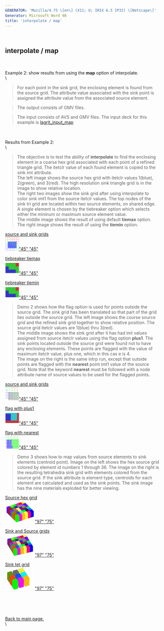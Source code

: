 ```yaml
---
GENERATOR: 'Mozilla/4.75 \[en\] (X11; U; IRIX 6.5 IP32) \[Netscape\]'
Generator: Microsoft Word 98
title: 'interpolate / map'
---
```


 

interpolate / map
-----------------

\
\
Example 2: show results from using the **map** option of interpolate.\
\

> For each point in the sink grid, the enclosing element is found from
> the source grid. The attribute value associated with the sink point is
> assigned the attribute value from the associated source element.

> The output consists of GMV files.

> The input consists of AVS and GMV files. The input deck for this
> example is [lagrit\_input\_map](lagrit_input_map)

\
\
Results from Example 2:\
\

> The objective is to test the ability of **interpolate** to find the
> enclosing element in a coarse hex grid associated with each point of a
> refined triangle grid. The itetclr value of each found element is
> copied to the sink imt attribute.\
> The left image shows the source hex grid with itetclr values 1(blue),
> 2(green), and 3(red). The high resolution sink triangle grid is in the
> image to show relative location.\
> The right two images show the sink grid after using interpolate to
> color sink imt1 from the source itetclr values. The top nodes of the
> sink tri grid are located within two source elements, on shared edge.
> A single element is chosen by the tiebreaker option which selects
> either the mininum or maximum source element value.\
> The middle image shows the result of using default **tiemax** option.\
> The right image shows the result of using the **tiemin** option.

[source and sink grids](../images/view_map01.gif)\
[![](../images/view_map01_TN.GIF)"45"
"45"](../images/view_map01.gif)

[tiebreaker tiemax](../images/map01_max.gif)\
[![](../images/map01_max_TN.GIF)"45"
"45"](../images/map01_max.gif)

[tiebreaker tiemin](../images/map01_min.gif)\
[![](../images/map01_min_TN.GIF)"45"
"45"](../images/map01_min.gif)

> Demo 2 shows how the flag option is used for points outside the source
> grid. The sink grid has been translated so that part of the grid lies
> outside the source grid. The left image shows the course source grid
> and the refined sink grid together to show relative position. The
> source grid itetclr values are 1(blue) thru 3(red).\
> The middle image shows the sink grid after it has had imt values
> assigned from source itetclr values using the flag option **plus1**.
> The sink points located outside the source grid were found not to have
> any enclosing elements. These points are flagged with the value of
> maximum itetclr value, plus one, which in this cas e is 4.\
> The image on the right is the same intrp run, except that outside
> points are flagged with the **nearest** point imt1 value of the source
> grid. Note that the keyword **nearest** must be followed with a node
> attribute name of source values to be used for the flagged points.

[source and sink grids](../images/view_map02.gif)\
[![](../images/view_map02_TN.GIF)"45"
"45"](../images/view_map02.gif)

[flag with plus1](../images/map02_plus1.gif)\
[![](../images/map02_plus1_TN.GIF)"45"
"45"](../images/map02_plus1.gif)

[flag with nearest](../images/map02_nearest.gif)\
[![](../images/map02_nearest_TN.GIF)"45"
"45"](../images/map02_nearest.gif)

> Demo 3 shows how to map values from source elements to sink elements
> (centroid point). Image on the left shows the hex source grid colored
> by element id numbers 1 through 36. The image on the right is the
> resulting tetrahedra sink grid with elements colored from the source
> grid. If the sink attribute is element type, centroids for each
> element are calculated and used as the sink points. The sink image has
> the nine materials exploded for better viewing.

[Source hex grid](../images/map03_src.gif)\
[![](../images/map03_src_TN.GIF)"97"
"75"](../images/map03_src.gif)

[Sink and Source grids](../images/map03_view.gif)\
[![](../images/map03_view_TN.GIF)"97"
"75"](../images/map03_view.gif)

[Sink tet grid](../images/map03_sink.gif)\
[![](../images/map03_sink_TN.GIF)"97"
"75"](../images/map03_sink.gif)

\
\
\
\
[Back to main page.](commands/main_interpolate.md#DEMOS)\
\
